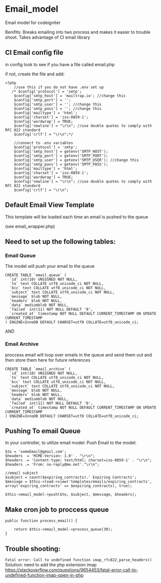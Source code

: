 # Email_model
Email model for codeigniter

Benifits: 
Breaks emailing into two process and makes it easier to trouble shoot.
Takes advantage of CI email library

## CI Email config file
in config look to see if you have a file called email.php

if not, create the file and add:

```
<?php
    //use this if you do not have .env set up
   /* $config['protocol'] = 'smtp';
    $config['smtp_host'] = 'mailtrap.io'; //change this
    $config['smtp_port'] = '';
    $config['smtp_user'] = ''; //change this
    $config['smtp_pass'] = ''; //change this
    $config['mailtype'] = 'html';
    $config['charset'] = 'iso-8859-1';
    $config['wordwrap'] = TRUE;
    $config['newline'] = "\r\n"; //use double quotes to comply with RFC 822 standard
    $config['crlf'] = "\r\n";*/
    
    //connect to .env variables
    $config['protocol'] = 'smtp';
    $config['smtp_host'] = getenv('SMTP_HOST');
    $config['smtp_port'] = getenv('SMTP_PORT');
    $config['smtp_user'] = getenv('SMTP_USER'); //change this
    $config['smtp_pass'] = getenv('SMTP_PASS');
    $config['mailtype'] = 'html';
    $config['charset'] = 'iso-8859-1';
    $config['wordwrap'] = TRUE;
    $config['newline'] = "\r\n"; //use double quotes to comply with RFC 822 standard
    $config['crlf'] = "\r\n";
```
## Default Email View Template
This template will be loaded each time an email is pushed to the queue

(see email_wrapper.php)

## Need to set up the following tables:

### Email Queue

The model will push your email to the queue
```
CREATE TABLE `email_queue` (
  `id` int(10) UNSIGNED NOT NULL,
  `to` text COLLATE utf8_unicode_ci NOT NULL,
  `bcc` text COLLATE utf8_unicode_ci NOT NULL,
  `subject` text COLLATE utf8_unicode_ci NOT NULL,
  `message` blob NOT NULL,
  `headers` blob NOT NULL,
  `data` mediumblob NOT NULL,
  `failed` int(11) NOT NULL DEFAULT '0',
  `created_at` timestamp NOT NULL DEFAULT CURRENT_TIMESTAMP ON UPDATE CURRENT_TIMESTAMP
) ENGINE=InnoDB DEFAULT CHARSET=utf8 COLLATE=utf8_unicode_ci;
```
AND 

### Email Archive
proccess email will loop over emails in the queue and send them out and then store them here for future references
```
CREATE TABLE `email_archive` (
  `id` int(10) UNSIGNED NOT NULL,
  `to` text COLLATE utf8_unicode_ci NOT NULL,
  `bcc` text COLLATE utf8_unicode_ci NOT NULL,
  `subject` text COLLATE utf8_unicode_ci NOT NULL,
  `message` blob NOT NULL,
  `headers` blob NOT NULL,
  `data` mediumblob NOT NULL,
  `failed` int(11) NOT NULL DEFAULT '0',
  `created_at` timestamp NOT NULL DEFAULT CURRENT_TIMESTAMP ON UPDATE CURRENT_TIMESTAMP
) ENGINE=InnoDB DEFAULT CHARSET=utf8 COLLATE=utf8_unicode_ci;
```
## Pushing To email Queue
In your controller, to utilize email model:
Push Email to the model:

```
$to = 'someEmail@gmail.com';
$headers  = 'MIME-Version: 1.0' . "\r\n";
$headers .= 'Content-type: text/html; charset=iso-8859-1' . "\r\n";
$headers .= 'From: no-reply@me.net'."\r\n";

//email subject
$subject = count($expiring_contracts).' Expiring Contracts';
$message = $this->load->view('templates/emails/expiring_contracts', array('expiring_contracts' => $expiring_contracts), true);

$this->email_model->push($to, $subject, $message, $headers);
```

## Make cron job to proccess queue

```
public function process_email() {

    return $this->email_model->process_queue(30);
}

```

## Trouble shooting:

`Fatal error: Call to undefined function imap_rfc822_parse_headers()`
Solution: need to add the php extension imap
https://stackoverflow.com/questions/9654453/fatal-error-call-to-undefined-function-imap-open-in-php





